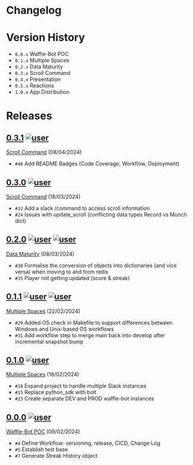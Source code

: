 # Changelog

# Version History
- `0.0.x` Waffle-Bot POC
- `0.1.x` Multiple Spaces
- `0.2.x` Data Maturity
- `0.3.x` Scroll Command
- `0.4.x` Presentation 
- `0.5.x` Reactions
- `1.0.x` App Distribution

# Releases
<!-- @LatestFirst -->

## [0.3.1] [![user](https://img.shields.io/badge/jrsmth-181717.svg?style=flat&logo=github)](https://github.com/jrsmth)
[Scroll Command](https://github.com/jrsmth/waffle-bot/milestone/4) (08/04/2024)
- `#46` Add README Badges (Code Coverage, Workflow, Deployment)

## [0.3.0] [![user](https://img.shields.io/badge/adamj335-181717.svg?style=flat&logo=github)](https://github.com/adamj335)
[Scroll Command](https://github.com/jrsmth/waffle-bot/milestone/4) (18/03/2024)
- `#12` Add a slack /command to access scroll information
- `#24` Issues with update_scroll (conflicting data types Record vs Munch dict)

## [0.2.0] [![user](https://img.shields.io/badge/jrsmth-181717.svg?style=flat&logo=github)](https://github.com/jrsmth) [![user](https://img.shields.io/badge/adamj335-181717.svg?style=flat&logo=github)](https://github.com/adamj335)
[Data Maturity](https://github.com/jrsmth/waffle-bot/milestone/8) (08/03/2024)
- `#30` Formalise the conversion of objects into dictionaries (and vice versa) when moving to and from redis
- `#35` Player not getting updated (score & streak)

## [0.1.1] [![user](https://img.shields.io/badge/haydende-181717.svg?style=flat&logo=github)](https://github.com/haydende) [![user](https://img.shields.io/badge/jrsmth-181717.svg?style=flat&logo=github)](https://github.com/jrsmth)
[Multiple Spaces](https://github.com/jrsmth/waffle-bot/milestone/2) (22/02/2024)
- `#29` Added OS check in Makefile to support differences between Windows and Unix-based OS workflows 
- `#31` Add workflow step to merge main back into develop after incremental snapshot bump

## [0.1.0] [![user](https://img.shields.io/badge/jrsmth-181717.svg?style=flat&logo=github)](https://github.com/jrsmth)
[Multiple Spaces](https://github.com/jrsmth/waffle-bot/milestone/2) (16/02/2024)
- `#10` Expand project to handle multiple Slack instances
- `#15` Replace python_sdk with bolt
- `#23` Create separate DEV and PROD waffle-bot instances

## [0.0.0] [![user](https://img.shields.io/badge/jrsmth-181717.svg?style=flat&logo=github)](https://github.com/jrsmth)
[Waffle-Bot POC](https://github.com/jrsmth/waffle-bot/milestone/1) (09/02/2024)
- `#4` Define Workflow: versioning, release, CICD, Change Log
- `#5` Establish test base
- `#7` Generate Streak History object

[0.0.0]: https://github.com/jrsmth/waffle-bot/releases/tag/0.0.0
[0.1.0]: https://github.com/jrsmth/waffle-bot/compare/0.0.0...0.1.0
[0.1.1]: https://github.com/jrsmth/waffle-bot/compare/0.1.0...0.1.1
[0.2.0]: https://github.com/jrsmth/waffle-bot/compare/0.1.1...0.2.0
[0.3.0]: https://github.com/jrsmth/waffle-bot/compare/0.2.0...0.3.0
[0.3.1]: https://github.com/jrsmth/waffle-bot/compare/0.3.0...0.3.1
